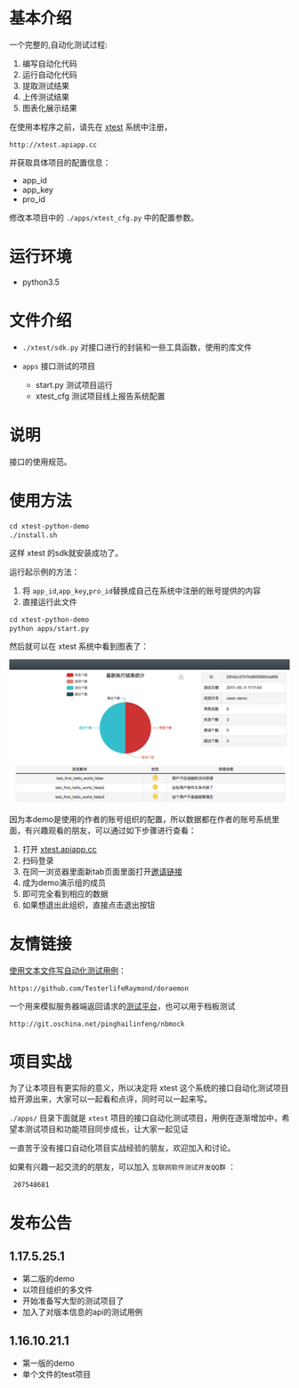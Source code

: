 
# 基本介绍


一个完整的,自动化测试过程:

1. 编写自动化代码
2. 运行自动化代码
1. 提取测试结果
1. 上传测试结果
1. 图表化展示结果


在使用本程序之前，请先在 [xtest](http://xtest.apiapp.cc) 系统中注册，
```
http://xtest.apiapp.cc
```

并获取具体项目的配置信息：

- app_id
- app_key
- pro_id

修改本项目中的 `./apps/xtest_cfg.py` 中的配置参数。

# 运行环境

- python3.5


# 文件介绍


- `./xtest/sdk.py`
    对接口进行的封装和一些工具函数，使用的库文件
- `apps`
    接口测试的项目

    - start.py 测试项目运行
    - xtest_cfg 测试项目线上报告系统配置



# 说明


接口的使用规范。


# 使用方法

```
cd xtest-python-demo
./install.sh
```

这样 xtest 的sdk就安装成功了。


运行起示例的方法：

1. 将 `app_id`,`app_key`,`pro_id`替换成自己在系统中注册的账号提供的内容
1. 直接运行此文件

```
cd xtest-python-demo
python apps/start.py
```

然后就可以在 xtest 系统中看到图表了：

![](xtest-share-report.png)


因为本demo是使用的作者的账号组织的配置，所以数据都在作者的账号系统里面，有兴趣观看的朋友，可以通过如下步骤进行查看：

1. 打开 [xtest.apiapp.cc](xtest.apiapp.cc)
2. 扫码登录
3. 在同一浏览器里面新tab页面里面打开[邀请链接](http://api.apiapp.cc/account/accept-org-invite-by-link/?invite_code=ade39bae403211e7955a00163e006b26)
4. 成为demo演示组的成员
5. 即可完全看到相应的数据
6. 如果想退出此组织，直接点击退出按钮



# 友情链接


[使用文本文件写自动化测试用例](https://github.com/TesterlifeRaymond/doraemon)：

```
https://github.com/TesterlifeRaymond/doraemon
```

一个用来模拟服务器端返回请求的[测试平台](http://git.oschina.net/pinghailinfeng/nbmock)，也可以用于档板测试


```
http://git.oschina.net/pinghailinfeng/nbmock
```


# 项目实战

为了让本项目有更实际的意义，所以决定将 xtest 这个系统的接口自动化测试项目给开源出来，大家可以一起看和点评，同时可以一起来写。

`./apps/` 目录下面就是 `xtest` 项目的接口自动化测试项目，用例在逐渐增加中，希望本测试项目和功能项目同步成长，让大家一起见证

一直苦于没有接口自动化项目实战经验的朋友，欢迎加入和讨论。

如果有兴趣一起交流的的朋友，可以加入 `互联网软件测试开发QQ群` ：

     207548681


# 发布公告


## 1.17.5.25.1

- 第二版的demo
- 以项目组织的多文件
- 开始准备写大型的测试项目了
- 加入了对版本信息的api的测试用例


## 1.16.10.21.1

- 第一版的demo
- 单个文件的test项目